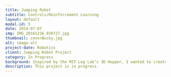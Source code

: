 ```yaml
---
title: Jumping Robot
subtitle: Controls/Reinforcement Learning  
layout: default
modal-id: 5
date: 2014-07-07
img: IMG_20161216_030727.jpg
thumbnail: coverBucky.jpg
alt: image-alt
project-date: Robotics
client: Jumping Robot Project
category: In Progress
background: Inspired by the MIT Leg Lab’s 3D Hopper, I wanted to create an electro mechanical hopper, which balances with reaction wheels. This project has helped me learn and try out different controls techniques and reinforcement learning techniques.
description: This project is in progress.
---
```

